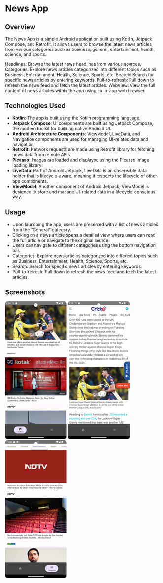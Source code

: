 # News App

## Overview
The News App is a simple Android application built using Kotlin, Jetpack Compose, and Retrofit. It allows users to browse the latest news articles from various categories such as business, general, entertainment, health, science, and sports.

Headlines: Browse the latest news headlines from various sources.
Categories: Explore news articles categorized into different topics such as Business, Entertainment, Health, Science, Sports, etc.
Search: Search for specific news articles by entering keywords.
Pull-to-refresh: Pull down to refresh the news feed and fetch the latest articles.
WebView: View the full content of news articles within the app using an in-app web browser.

## Technologies Used
- **Kotlin**: The app is built using the Kotlin programming language.
- **Jetpack Compose**:  UI components are built using Jetpack Compose, the modern toolkit for building native Android UI.
- **Android Architecture Components**: ViewModel, LiveData, and Navigation components are used for managing UI-related data and navigation.
- **Retrofit**: Network requests are made using Retrofit library for fetching news data from remote APIs.
- **Picasso**: Images are loaded and displayed using the Picasso image loading library.
- **LiveData**: Part of Android Jetpack, LiveData is an observable data holder that is lifecycle-aware, meaning it respects the lifecycle of other app components.
- **ViewModel**: Another component of Android Jetpack, ViewModel is designed to store and manage UI-related data in a lifecycle-conscious way.


## Usage
- Upon launching the app, users are presented with a list of news articles from the "General" category.
- Clicking on a news article opens a detailed view where users can read the full article or navigate to the original source.
- Users can navigate to different categories using the bottom navigation bar.
- Categories: Explore news articles categorized into different topics such as Business, Entertainment, Health, Science, Sports, etc.
- Search: Search for specific news articles by entering keywords.
- Pull-to-refresh: Pull down to refresh the news feed and fetch the latest articles.


## Screenshots
<img src="app/src/main/res/drawable/screenshot_01.png" width="200" /> <img src="app/src/main/res/drawable/screenshot_03.png" width="200" /> <img src="app/src/main/res/drawable/screenshot_02.png" width="200" />

